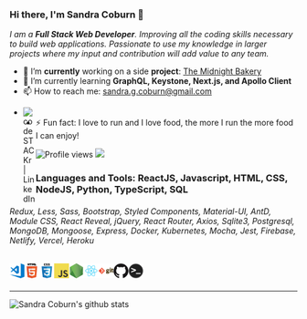 ### Hi there, I'm Sandra Coburn 👋

<p><em>I am a <strong>Full Stack Web Developer</strong>. Improving all the coding skills necessary to build web applications. Passionate to use my knowledge in larger projects where my input and contribution will add value to any team. </em></p>

-  🔭 I’m <strong>currently</strong> working on a side <strong>project</strong>: [The Midnight Bakery](https://github.com/SandraCoburn/bakery-frontend)
- 🌱 I’m currently learning <strong>GraphQL, Keystone, Next.js, and Apollo Client</strong>
- 📫  How to reach me: sandra.g.coburn@gmail.com
<!-- - 😄 Pronouns: ... -->
- [<img align="left" alt="codeSTACKr | LinkedIn" width="22px" src="https://cdn.jsdelivr.net/npm/simple-icons@v3/icons/linkedin.svg" />](https://www.linkedin.com/in/sandra-borunda-coburn/)
- ⚡ Fun fact: I love to run and I love food, the more I run the more food I can enjoy!

<!-- ### Connect with me:
<img align="left" alt="codeSTACKr | LinkedIn" width="22px" src="https://cdn.jsdelivr.net/npm/simple-icons@v3/icons/linkedin.svg" /> -->

![Profile views](https://gpvc.arturio.dev/SandraCoburn)  <img src="https://img.shields.io/github/followers/SandraCoburn?label=Follow" style=" float:left, margin-right:10px" />

### Languages and Tools: ReactJS, Javascript, HTML, CSS, NodeJS, Python, TypeScript, SQL
###### Redux, Less, Sass, Bootstrap, Styled Components, Material-UI, AntD, Module CSS, React Reveal, jQuery, React Router, Axios, Sqlite3, Postgresql, MongoDB, Mongoose, Express, Docker, Kubernetes, Mocha, Jest, Firebase, Netlify, Vercel, Heroku

<img align="left" alt="Visual Studio Code" width="26px" src="https://raw.githubusercontent.com/github/explore/80688e429a7d4ef2fca1e82350fe8e3517d3494d/topics/visual-studio-code/visual-studio-code.png" />
<img align="left" alt="HTML5" width="26px" src="https://raw.githubusercontent.com/github/explore/80688e429a7d4ef2fca1e82350fe8e3517d3494d/topics/html/html.png" />
<img align="left" alt="CSS3" width="26px" src="https://raw.githubusercontent.com/github/explore/80688e429a7d4ef2fca1e82350fe8e3517d3494d/topics/css/css.png" />
<img align="left" alt="JavaScript" width="26px" src="https://raw.githubusercontent.com/github/explore/80688e429a7d4ef2fca1e82350fe8e3517d3494d/topics/javascript/javascript.png" />
<img align="left" alt="Node.js" width="26px" src="https://raw.githubusercontent.com/github/explore/80688e429a7d4ef2fca1e82350fe8e3517d3494d/topics/nodejs/nodejs.png" />
<img align="left" alt="React" width="26px" src="https://raw.githubusercontent.com/github/explore/80688e429a7d4ef2fca1e82350fe8e3517d3494d/topics/react/react.png" />
<img align="left" alt="Git" width="26px" src="https://raw.githubusercontent.com/github/explore/80688e429a7d4ef2fca1e82350fe8e3517d3494d/topics/git/git.png" />
<img align="left" alt="GitHub" width="26px" src="https://raw.githubusercontent.com/github/explore/78df643247d429f6cc873026c0622819ad797942/topics/github/github.png" />
<img align="left" alt="Terminal" width="26px" src="https://raw.githubusercontent.com/github/explore/80688e429a7d4ef2fca1e82350fe8e3517d3494d/topics/terminal/terminal.png" />
<br>
<br />
<!-- comment -->
<!-- [linkedin]: https://www.linkedin.com/in/sandra-borunda-coburn/ -->
<!-- end -->

---
![Sandra Coburn's github stats](https://github-readme-stats.vercel.app/api?username=SandraCoburn&show_icons=true&title_color=fff&icon_color=79ff97&text_color=9f9f9f&bg_color=151515)
